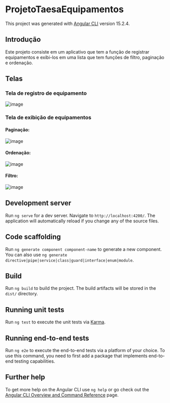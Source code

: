 # ProjetoTaesaEquipamentos

This project was generated with [Angular CLI](https://github.com/angular/angular-cli) version 15.2.4.

## Introdução
Este projeto consiste em um aplicativo que tem a função de registrar equipamentos e exibi-los em uma lista que tem funções de filtro, paginação e ordenação.

## Telas
### Tela de registro de equipamento
![image](https://github.com/Rafa2266/projeto_taesa_equipamentos/assets/55034158/61c0591f-882a-4b05-acb1-ec42101a02a5)
### Tela de exibição de equipamentos
#### Paginação:
![image](https://github.com/Rafa2266/projeto_taesa_equipamentos/assets/55034158/1cfb9cac-75b0-4e4e-a661-00d1ad19055a)
#### Ordenação:
![image](https://github.com/Rafa2266/projeto_taesa_equipamentos/assets/55034158/d99e7cfb-7956-4333-8172-a78dfcf0a80d)
#### Filtro:
![image](https://github.com/Rafa2266/projeto_taesa_equipamentos/assets/55034158/20f9fd79-294b-436c-94fb-0a1c9e462462)
## Development server

Run `ng serve` for a dev server. Navigate to `http://localhost:4200/`. The application will automatically reload if you change any of the source files.

## Code scaffolding

Run `ng generate component component-name` to generate a new component. You can also use `ng generate directive|pipe|service|class|guard|interface|enum|module`.

## Build

Run `ng build` to build the project. The build artifacts will be stored in the `dist/` directory.

## Running unit tests

Run `ng test` to execute the unit tests via [Karma](https://karma-runner.github.io).

## Running end-to-end tests

Run `ng e2e` to execute the end-to-end tests via a platform of your choice. To use this command, you need to first add a package that implements end-to-end testing capabilities.

## Further help

To get more help on the Angular CLI use `ng help` or go check out the [Angular CLI Overview and Command Reference](https://angular.io/cli) page.
